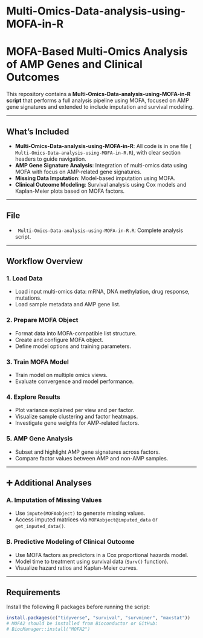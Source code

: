 # Multi-Omics-Data-analysis-using-MOFA-in-R

# MOFA-Based Multi-Omics Analysis of AMP Genes and Clinical Outcomes

This repository contains a **Multi-Omics-Data-analysis-using-MOFA-in-R script** that performs a full analysis pipeline using MOFA, focused on AMP gene signatures and extended to include imputation and survival modeling.

---

##  What’s Included

- **Multi-Omics-Data-analysis-using-MOFA-in-R**: All code is in one file (` Multi-Omics-Data-analysis-using-MOFA-in-R.R`), with clear section headers to guide navigation.
- **AMP Gene Signature Analysis**: Integration of multi-omics data using MOFA with focus on AMP-related gene signatures.
- **Missing Data Imputation**: Model-based imputation using MOFA.
- **Clinical Outcome Modeling**: Survival analysis using Cox models and Kaplan-Meier plots based on MOFA factors.

---

##  File

- ` Multi-Omics-Data-analysis-using-MOFA-in-R.R`: Complete analysis script.

---

##  Workflow Overview

### 1. Load Data
- Load input multi-omics data: mRNA, DNA methylation, drug response, mutations.
- Load sample metadata and AMP gene list.

### 2. Prepare MOFA Object
- Format data into MOFA-compatible list structure.
- Create and configure MOFA object.
- Define model options and training parameters.

### 3. Train MOFA Model
- Train model on multiple omics views.
- Evaluate convergence and model performance.

### 4. Explore Results
- Plot variance explained per view and per factor.
- Visualize sample clustering and factor heatmaps.
- Investigate gene weights for AMP-related factors.

### 5. AMP Gene Analysis
- Subset and highlight AMP gene signatures across factors.
- Compare factor values between AMP and non-AMP samples.

---

## ➕ Additional Analyses

### A. Imputation of Missing Values
- Use `impute(MOFAobject)` to generate missing values.
- Access imputed matrices via `MOFAobject@imputed_data` or `get_imputed_data()`.

### B. Predictive Modeling of Clinical Outcome
- Use MOFA factors as predictors in a Cox proportional hazards model.
- Model time to treatment using survival data (`Surv()` function).
- Visualize hazard ratios and Kaplan-Meier curves.

---

## Requirements

Install the following R packages before running the script:

```r
install.packages(c("tidyverse", "survival", "survminer", "maxstat"))
# MOFA2 should be installed from Bioconductor or GitHub:
# BiocManager::install("MOFA2")
